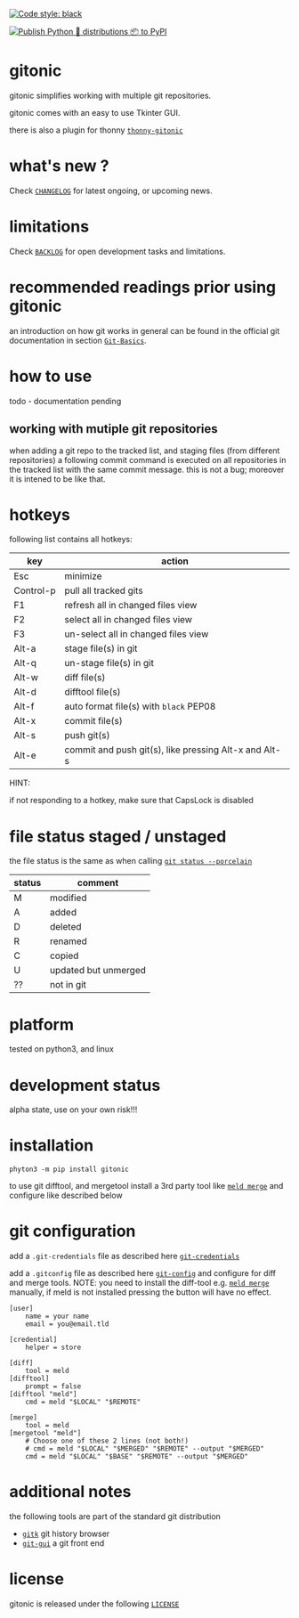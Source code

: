 [![Code style: black](https://img.shields.io/badge/code%20style-black-000000.svg)](https://github.com/psf/black)

[![Publish Python 🐍 distributions 📦 to PyPI](https://github.com/kr-g/gitonic/actions/workflows/publish-to-pypi.yml/badge.svg)](https://github.com/kr-g/gitonic/actions/workflows/publish-to-pypi.yml)

# gitonic 

gitonic simplifies working with multiple git repositories.

gitonic comes with an easy to use Tkinter GUI.

there is also a plugin for thonny 
[`thonny-gitonic`](https://github.com/kr-g/thonny-gitonic) 


# what's new ?

Check
[`CHANGELOG`](https://github.com/kr-g/gitonic/blob/main/CHANGELOG.md)
for latest ongoing, or upcoming news.


# limitations

Check 
[`BACKLOG`](https://github.com/kr-g/gitonic/blob/main/BACKLOG.md)
for open development tasks and limitations.


# recommended readings prior using gitonic

an introduction on how git works in general can be found in the official git documentation in section
[`Git-Basics`](https://git-scm.com/book/en/v2/Git-Basics-Recording-Changes-to-the-Repository).


# how to use

todo - documentation pending


## working with mutiple git repositories

when adding a git repo to the tracked list, and staging files (from different repositories)
a following commit command is executed on all repositories in the tracked list with the same commit message.
this is not a bug; moreover it is intened to be like that.


# hotkeys 

following list contains all hotkeys:

| key | action |
|---|---|
| Esc | minimize |
| Control-p | pull all tracked gits |
| F1 | refresh all in changed files view |
| F2 | select all in changed files view |
| F3 | un-select all in changed files view |
| Alt-a | stage file(s) in git |
| Alt-q | un-stage file(s) in git |
| Alt-w | diff file(s) |
| Alt-d | difftool file(s) |
| Alt-f | auto format file(s) with `black` PEP08 |
| Alt-x | commit file(s) |
| Alt-s | push git(s) |
| Alt-e | commit and push git(s), like pressing Alt-x and Alt-s |

HINT:

if not responding to a hotkey, make sure that CapsLock is disabled


# file status staged / unstaged 

the file status is the same as when calling 
[`git status --porcelain`](https://git-scm.com/docs/git-status#_output)


| status | comment |
|---|---|
| M | modified |
| A | added |
| D | deleted |
| R | renamed |
| C | copied |
| U | updated but unmerged |
| ?? | not in git |


# platform

tested on python3, and linux


# development status

alpha state, use on your own risk!!!


# installation

    phyton3 -m pip install gitonic

to use git difftool, and mergetool install a 3rd party tool like 
[`meld merge`](https://meldmerge.org/)
and configure like described below


# git configuration

add a `.git-credentials` file as described here 
[`git-credentials`](https://git-scm.com/docs/git-credential-store#_storage_format)


add a `.gitconfig` file as described here
[`git-config`](https://git-scm.com/docs/git-config)
and configure for diff and merge tools. 
NOTE: you need to install the diff-tool e.g. [`meld merge`](https://meldmerge.org/) manually, 
if meld is not installed pressing the button will have no effect.


    [user]
        name = your name
        email = you@email.tld
        
    [credential]
        helper = store

    [diff]
        tool = meld
    [difftool]
        prompt = false
    [difftool "meld"]
        cmd = meld "$LOCAL" "$REMOTE"

    [merge]
        tool = meld
    [mergetool "meld"]
        # Choose one of these 2 lines (not both!) 
        # cmd = meld "$LOCAL" "$MERGED" "$REMOTE" --output "$MERGED"
        cmd = meld "$LOCAL" "$BASE" "$REMOTE" --output "$MERGED"


# additional notes 

the following tools are part of the standard git distribution 

- [`gitk`](https://git-scm.com/docs/gitk)
git history browser
- [`git-gui`](https://git-scm.com/docs/git-gui/)
a git front end


# license

gitonic is released under the following
[`LICENSE`](https://github.com/kr-g/gitonic/blob/main/LICENSE.md)
